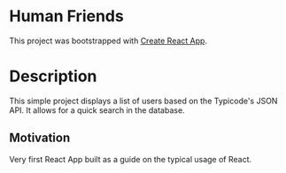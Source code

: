# Human Friends

This project was bootstrapped with [Create React App](https://github.com/facebook/create-react-app).

# Description

This simple project displays a list of users based on the Typicode's JSON API. It allows for a quick search in the database.

## Motivation

Very first React App built as a guide on the typical usage of React.